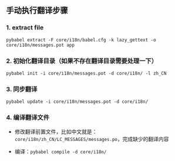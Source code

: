 ## 手动执行翻译步骤

### 1. extract file
`pybabel extract -F core/i18n/babel.cfg -k lazy_gettext -o core/i18n/messages.pot app`
### 2. 初始化翻译目录（如果不存在翻译目录需要处理一下）
`pybabel init -i core/i18n/messages.pot -d core/i18n/ -l zh_CN`
### 3. 同步翻译
`pybabel update -i core/i18n/messages.pot -d core/i18n/`
### 4. 编译翻译文件
- 修改翻译前置文件，比如中文就是：`core/i18n/zh_CN/LC_MESSAGES/messages.po`，完成缺少的翻译内容

- 编译：`pybabel compile -d core/i18n/`